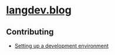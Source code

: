 # [langdev.blog](https://langdev.blog)

## Contributing

* [Setting up a development environment](./docs/devenv.md)